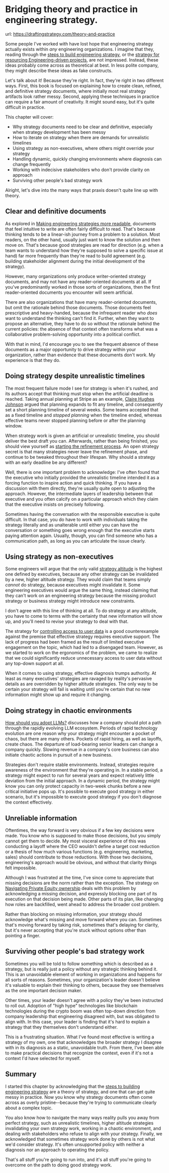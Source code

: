 # Bridging theory and practice in engineering strategy.
url: https://draftingstrategy.com/theory-and-practice

Some people I've worked with have lost hope that engineering strategy
actually exists within _any_ engineering organizations.
I imagine that they, reading through the
[steps to build engineering strategy](https://draftingstrategy.com/strategy-steps/),
or the [strategy for resourcing Engineering-driven projects](https://draftingstrategy.com/project-resourcing-strategy/),
are not impressed. Instead, these ideas probably come across as theoretical at best.
In less polite company, they might describe these ideas as fake constructs.

Let's talk about it! Because they're right. In fact, they're right in two different ways.
First, this book is focused on explaining how to create clean, refined, and definitive strategy documents,
where initially most real strategy artifacts look rather messy.
Second, applying these techniques in practice can require a fair amount of creativity.
It might sound easy, but it's quite difficult in practice.

This chapter will cover:

* Why strategy documents need to be clear and definitive,
    especially when strategy development has been messy
* How to iterate on strategy when there are demands for unrealistic timelines
* Using strategy as non-executives, where others might override your strategy
* Handling dynamic, quickly changing environments where diagnosis can change frequently
* Working with indecisive stakeholders who don't provide clarity on approach
* Surviving other people's bad strategy work

Alright, let's dive into the many ways that praxis doesn't quite line up with theory.

## Clear and definitive documents

As explored in [Making engineering strategies more readable](https://draftingstrategy.com/readable-strategy/),
documents that feel intuitive to write are often fairly difficult to read. That's because thinking tends
to be a linear-ish journey from a problem to a solution. Most readers, on the other hand, usually just
want to know the solution and then move on. That's because good strategies are read for direction
(e.g. when a team wants to understand how they're supposed to solve a specific issue at hand)
far more frequently than they're read to build agreement (e.g. building stakeholder alignment
during the initial development of the strategy).

However, many organizations only produce writer-oriented strategy documents,
and may not have any reader-oriented documents at all.
If you've predominantly worked in those sorts of organizations,
then the first reader-oriented documents you encounter will seem artificial.

There are also organizations that have many reader-oriented documents,
but omit the rationale behind those documents. Those documents feel prescriptive
and heavy-handed, because the infrequent reader who _does_ want to understand
the thinking can't find it. Further, when they want to propose an alternative,
they have to do so without the rationale behind the current policies:
the absence of that context often transforms what was a collaborative problem-solving
opportunity into a political conflict.

With that in mind, I'd encourage you to see the frequent absence of these documents
as a major opportunity to drive strategy within your organization, rather than
evidence that these documents don't work. My experience is that they do.

## Doing strategy despite unrealistic timelines

The most frequent failure mode I see for strategy is when it's rushed,
and its authors accept that thinking must stop when the artificial deadline is reached.
Taking annual planning at Stripe as an example,
[Claire Hughes Johnson](https://www.amazon.com/Scaling-People-Tactics-Management-Building/dp/1953953212/)
argued that planning expands to fit any timeline, and consequently set a short planning timeline of
several weeks. Some teams accepted that as a fixed timeline and _stopped planning_ when the timeline
ended, whereas effective teams never stopped planning before or after the planning window.

When strategy work is given an artificial or unrealistic timeline,
you should deliver the best draft you can.
Afterwards, rather than being finished, you should view yourself as
[starting the refinement process](https://draftingstrategy.com/refine/).
An open strategy secret is that many strategies never leave
the refinement phase, and continue to be tweaked throughout their
lifespan. Why should a strategy with an early deadline be any different?

Well, there is one important problem to acknowledge:
I've often found that the executive who initially provided the
unrealistic timeline intended it as a forcing function to inspire action and quick thinking.
If you have a discussion with them directly, they're usually quite open to adjusting the approach.
However, the intermediate layers of leadership between that executive and you often calcify
on a particular approach which they claim that the executive insists on precisely following.

Sometimes having the conversation with the responsible executive is quite difficult.
In that case, you do have to work with individuals taking the strategy literally and as unalterable
until either you can have the conversation or something goes wrong enough that the executive
starts paying attention again. Usually, though, you can find someone who has a communication path,
as long as you can articulate the issue clearly.

## Using strategy as non-executives

Some engineers will argue that the only valid [strategy altitude](https://draftingstrategy.com/when-write-stratefy/)
is the highest one defined by executives, because any other strategy can be invalidated by
a new, higher altitude strategy.
They would claim that teams simply _cannot_ do strategy, because executives might invalidate it.
Some engineering executives would argue the same thing, instead claiming that they can't work on an engineering strategy
because the missing product strategy or business strategy might introduce new constraints.

I don't agree with this line of thinking at all.
To do strategy at any altitude, you have to come to terms with the certainty that
new information will show up, and you'll need to revise your strategy to deal with that.

The strategy for [controlling access to user data](https://draftingstrategy.com/user-data-strategy/) is a good counterexample
against the premise that effective strategy requires executive support.
The lack of progress had been framed as the result of limited executive engagement on the topic,
which had led to a disengaged team. However, as we started to work on the ergonomics of the problem,
we came to realize that we could significantly reduce unnecessary access to user data without
any top-down support at all.

When it comes to using strategy, effective diagnosis trumps authority.
At least as many executives' strategies are ravaged by reality's pervasive details as are overridden by higher altitude strategies.
The only way to be certain your strategy will fail is waiting until you're certain that
no new information might show up and require it changing.

## Doing strategy in chaotic environments

[How should you adopt LLMs?](https://draftingstrategy.com/llm-adoption-strategy/) discusses how a company should plot a path
through the rapidly evolving LLM ecosystem.
Periods of rapid technology evolution are one reason why your strategy might encounter a pocket of chaos,
but there are many others. Pockets of rapid hiring, as well as layoffs, create chaos.
The departure of load-bearing senior leaders can change a company quickly.
Slowing revenue in a company's core business can also initiate chaotic actions
in pursuit of a new business.

Strategies don't require stable environments. Instead, strategies require awareness of
the environment that they're operating in. In a stable period, a strategy might expect
to run for several years and expect relatively little deviation from the initial approach.
In a dynamic period, the strategy might know you can only protect capacity in two-week chunks
before a new critical initiative pops up.
It's possible to execute good strategy in either scenario, but it's impossible to execute good strategy
if you don't diagnose the context effectively.

## Unreliable information

Oftentimes, the way forward is very obvious if a few key decisions were made.
You know who is supposed to make those decisions, but you simply cannot get them
to decide.
My most visceral experience of this was conducting a layoff where the CEO wouldn't
define a target cost reduction or a thesis of how much various functions (e.g. engineering, marketing, sales)
should contribute to those reductions.
With those two decisions, engineering's approach would be obvious, and without that clarity
things felt impossible.

Although I was frustrated at the time,
I've since come to appreciate that missing decisions are the norm rather than the exception.
The strategy on [Navigating Private Equity ownership](https://draftingstrategy.com/private-equity-strategy/) deals with
this problem by acknowledging a missing decision, and expressly blocking one part of its execution
on that decision being made.
Other parts of its plan, like changing how roles are backfilled, went ahead to address
the broader cost problem.

Rather than blocking on missing information, your strategy should acknowledge what's
missing and move forward where you can. Sometimes that's moving forward by taking risk,
sometimes that's delaying for clarity, but it's never accepting that you're stuck
without options other than pointing a finger.

## Surviving other people's bad strategy work

Sometimes you will be told to follow something which is described as a strategy,
but is really just a policy without any strategic thinking behind it.
This is an unavoidable element of working in organizations and happens for all sorts of reasons.
Sometimes, your organization's leader doesn't believe it's valuable to explain their thinking to others,
because they see themselves as the one important decision maker.

Other times, your leader doesn't agree with a policy they've been instructed to roll out.
Adoption of "high hype" technologies like blockchain technologies during the crypto boom
was often top-down direction from company leadership that engineering disagreed with,
but was obligated to align with. In this case, your leader is finding that it's hard
to explain a strategy that they themselves don't understand either.

This is a frustrating situation. What I've found most effective is writing a strategy of my own,
one that acknowledges the broader strategy I disagree with in its diagnosis as a static, unavoidable truth.
From there, I've been able to make practical decisions that recognize the context, even if it's not
a context I'd have selected for myself.

## Summary

I started this chapter by acknowledging that the [steps to building engineering strategy](https://draftingstrategy.com/strategy-steps/)
are a theory of strategy, and one that can get quite messy in practice.
Now you know why strategy documents often come across as overly pristine--because they're trying to communicate clearly
about a complex topic.

You also know how to navigate the many ways reality pulls you away from perfect strategy,
such as unrealistic timelines, higher altitude strategies invalidating your own strategy work,
working in a chaotic environment, and dealing with stakeholders who refuse to align with your strategy.
Finally, we acknowledged that sometimes strategy work done by others is not what we'd consider strategy.
It's often unsupported policy with neither a diagnosis nor an approach to operating the policy.

That's all stuff you're going to run into, and it's all stuff you're going to overcome
on the path to doing good strategy work.